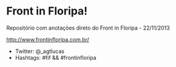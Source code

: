 Front in Floripa!
================

Repositório com anotações direto do Front in Floripa - 22/11/2013

http://www.frontinfloripa.com.br/

- Twitter: @_agtlucas
 - Hashtags: #fif && #frontinfloripa
